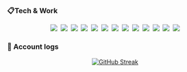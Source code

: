 ### :clipboard:Tech & Work

<div align="center">
<p>
<img src="https://img.shields.io/badge/Unity-000000?style=flat-square&logo=unity&logoColor=white">&nbsp
<img src="https://img.shields.io/badge/Csharp-512BD4?style=flat-square&logo=csharp&logoColor=white">&nbsp
<img src="https://img.shields.io/badge/Django-092E20?style=flat-square&logo=django&logoColor=white">&nbsp
<img src="https://img.shields.io/badge/Python-3776AB?style=flat-square&logo=python&logoColor=white">&nbsp
<img src="https://img.shields.io/badge/Android-3DDC84?style=flat-square&logo=Android&logoColor=white">&nbsp
<img src="https://img.shields.io/badge/Git-F05032?style=flat-square&logo=git&logoColor=white">&nbsp
<img src="https://img.shields.io/badge/Gitlab-FC6D26?style=flat-square&logo=gitlab&logoColor=white">&nbsp
<img src="https://img.shields.io/badge/Github-181717?style=flat-square&logo=github&logoColor=white">&nbsp
<img src="https://img.shields.io/badge/Verdaccio-ffd101?style=flat-square&logo=verdaccio&logoColor=white">&nbsp
<img src="https://img.shields.io/badge/Slack-4A154B?style=flat-square&logo=slack&logoColor=white">&nbsp
<img src="https://img.shields.io/badge/Notion-4A154B?style=flat-square&logo=slack&logoColor=white">&nbsp
<img src="https://img.shields.io/badge/Sourcetree-0052CC?style=flat-square&logo=sourcetree&logoColor=white">&nbsp
<img src="https://img.shields.io/badge/Oculus-0467DF?style=flat-square&logo=meta&logoColor=white">
</p>
</div>

### :construction_worker: Account logs

<div align="center">

[![GitHub Streak](https://streak-stats.demolab.com?user=kunnymann&theme=whatsapp-dark&hide_border=true)](https://git.io/streak-stats)

</div>
